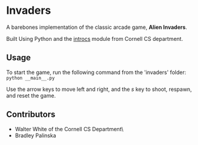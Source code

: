# Invaders

A barebones implementation of the classic arcade game, **Alien Invaders**.

Built Using Python and the [introcs](https://cs1110.cs.cornell.edu/docs/) module from Cornell CS department.

## Usage

To start the game, run the following command from the 'invaders' folder:\
`python __main__.py`

Use the arrow keys to move left and right, and the _s_ key to shoot, respawn, and reset the game.

## Contributors

- Walter White of the Cornell CS Department\
- Bradley Palinska
